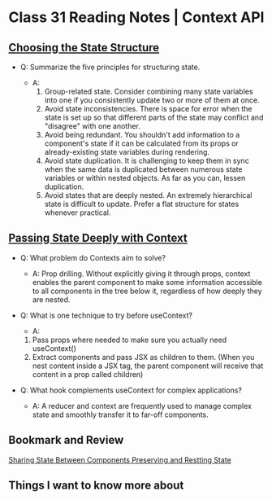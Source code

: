# Class 31 Reading Notes | Context API

## [Choosing the State Structure](https://react.dev/learn/choosing-the-state-structure)

- Q: Summarize the five principles for structuring state.

  - A:
    1. Group-related state. Consider combining many state variables into one if you consistently update two or more of them at once.
    1. Avoid state inconsistencies. There is space for error when the state is set up so that different parts of the state may conflict and "disagree" with one another.
    1. Avoid being redundant. You shouldn't add information to a component's state if it can be calculated from its props or already-existing state variables during rendering.
    1. Avoid state duplication. It is challenging to keep them in sync when the same data is duplicated between numerous state variables or within nested objects. As far as you can, lessen duplication.
    1. Avoid states that are deeply nested. An extremely hierarchical state is difficult to update. Prefer a flat structure for states whenever practical.

## [Passing State Deeply with Context](https://react.dev/learn/passing-data-deeply-with-context)

- Q: What problem do Contexts aim to solve?

  - A: Prop drilling. Without explicitly giving it through props, context enables the parent component to make some information accessible to all components in the tree below it, regardless of how deeply they are nested.

- Q: What is one technique to try before useContext?

  - A:
  
  1. Pass props where needed to make sure you actually need useContext()
  1. Extract components and pass JSX as children to them. (When you nest content inside a JSX tag, the parent component will receive that content in a prop called children)

- Q: What hook complements useContext for complex applications?

  - A:  A reducer and context are frequently used to manage complex state and smoothly transfer it to far-off components.

## Bookmark and Review

[Sharing State Between Components Preserving and Restting State](https://react.dev/learn/sharing-state-between-components)

## Things I want to know more about
